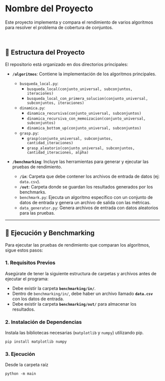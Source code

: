 # Nombre del Proyecto

Este proyecto implementa y compara el rendimiento de varios algoritmos para resolver el problema de cobertura de conjuntos.

<br>

## 📂 Estructura del Proyecto

El repositorio está organizado en dos directorios principales:

* **`/algoritmos`**: Contiene la implementación de los algoritmos principales.
    * `busqueda_local.py`:
        * `busqueda_local(conjunto_universal, subconjuntos, iteraciones)`
        * `busqueda_local_con_primera_solucion(conjunto_universal, subconjuntos, iteraciones)`
    * `dinamica.py`:
        * `dinamica_recursiva(conjunto_universal, subconjuntos)`
        * `dinamica_recursiva_con_memoizacion(conjunto_universal, subconjuntos)`
        * `dinamica_bottom_up(conjunto_universal, subconjuntos)`
    * `grasp.py`:
        * `grasp(conjunto_universal, subconjuntos, cantidad_iteraciones)`
        * `grasp_aleatorio(conjunto_universal, subconjuntos, cantidad_iteraciones, alpha)`

* **`/benchmarking`**: Incluye las herramientas para generar y ejecutar las pruebas de rendimiento.
    * **`/in`**: Carpeta que debe contener los archivos de entrada de datos (ej: `data.csv`).
    * **`/out`**: Carpeta donde se guardan los resultados generados por los benchmarks.
    * `benchmark.py`: Ejecuta un algoritmo específico con un conjunto de datos de entrada y genera un archivo de salida con las métricas.
    * `data_generator.py`: Genera archivos de entrada con datos aleatorios para las pruebas.

---

## 🚀 Ejecución y Benchmarking

Para ejecutar las pruebas de rendimiento que comparan los algoritmos, sigue estos pasos:

### 1. Requisitos Previos

Asegúrate de tener la siguiente estructura de carpetas y archivos antes de ejecutar el programa:

* Debe existir la carpeta **`benchmarking/in/`**.
* Dentro de `benchmarking/in/`, debe haber un archivo llamado **`data.csv`** con los datos de entrada.
* Debe existir la carpeta **`benchmarking/out/`** para almacenar los resultados.

### 2. Instalación de Dependencias

Instala las bibliotecas necesarias (`matplotlib` y `numpy`) utilizando pip.

```pip install matplotlib numpy```

### 3. Ejecución

Desde la carpeta raíz

```python -m main```